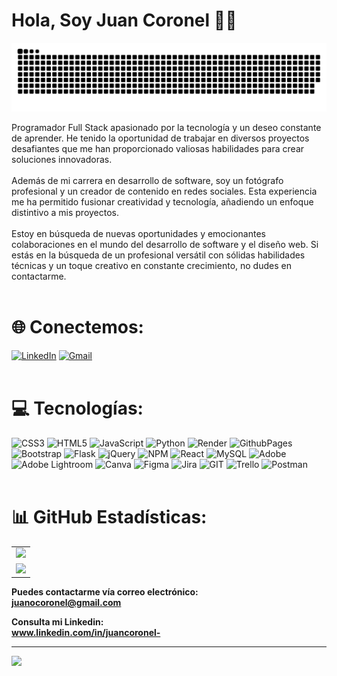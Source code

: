 # Hola, Soy Juan Coronel 👋🏻

![snake gif](https://github.com/Gravyon/Gravyon/blob/output/github-contribution-grid-snake-dark.svg)

Programador Full Stack apasionado por la tecnología y un deseo constante de aprender. He tenido la oportunidad de trabajar en diversos proyectos desafiantes que me han proporcionado valiosas habilidades para crear soluciones innovadoras.
<br><br>
Además de mi carrera en desarrollo de software, soy un fotógrafo profesional y un creador de contenido en redes sociales. Esta experiencia me ha permitido fusionar creatividad y tecnología, añadiendo un enfoque distintivo a mis proyectos.
<br><br>
Estoy en búsqueda de nuevas oportunidades y emocionantes colaboraciones en el mundo del desarrollo de software y el diseño web. Si estás en la búsqueda de un profesional versátil con sólidas habilidades técnicas y un toque creativo en constante crecimiento, no dudes en contactarme.
<br><br>
# 🌐 Conectemos:
[![LinkedIn](https://img.shields.io/badge/LinkedIn-%230077B5.svg?logo=linkedin&logoColor=white)](https://linkedin.com/in/www.linkedin.com/in/juancoronel-) 
[![Gmail](https://img.shields.io/badge/Gmail-D14836?&logo=gmail&logoColor=white)](mailto:juanocoronell@gmail.com)
<br><br>
# 💻 Tecnologías:
![CSS3](https://img.shields.io/badge/css3-%231572B6.svg?style=for-the-badge&logo=css3&logoColor=white) ![HTML5](https://img.shields.io/badge/html5-%23E34F26.svg?style=for-the-badge&logo=html5&logoColor=white) ![JavaScript](https://img.shields.io/badge/javascript-%23323330.svg?style=for-the-badge&logo=javascript&logoColor=%23F7DF1E) ![Python](https://img.shields.io/badge/python-3670A0?style=for-the-badge&logo=python&logoColor=ffdd54) ![Render](https://img.shields.io/badge/Render-%46E3B7.svg?style=for-the-badge&logo=render&logoColor=white) ![GithubPages](https://img.shields.io/badge/github%20pages-121013?style=for-the-badge&logo=github&logoColor=white) ![Bootstrap](https://img.shields.io/badge/bootstrap-%238511FA.svg?style=for-the-badge&logo=bootstrap&logoColor=white) ![Flask](https://img.shields.io/badge/flask-%23000.svg?style=for-the-badge&logo=flask&logoColor=white) ![jQuery](https://img.shields.io/badge/jquery-%230769AD.svg?style=for-the-badge&logo=jquery&logoColor=white) ![NPM](https://img.shields.io/badge/NPM-%23CB3837.svg?style=for-the-badge&logo=npm&logoColor=white) ![React](https://img.shields.io/badge/react-%2320232a.svg?style=for-the-badge&logo=react&logoColor=%2361DAFB) ![MySQL](https://img.shields.io/badge/mysql-%2300000f.svg?style=for-the-badge&logo=mysql&logoColor=white) ![Adobe](https://img.shields.io/badge/adobe-%23FF0000.svg?style=for-the-badge&logo=adobe&logoColor=white) ![Adobe Lightroom](https://img.shields.io/badge/Adobe%20Lightroom-31A8FF.svg?style=for-the-badge&logo=Adobe%20Lightroom&logoColor=white) ![Canva](https://img.shields.io/badge/Canva-%2300C4CC.svg?style=for-the-badge&logo=Canva&logoColor=white) ![Figma](https://img.shields.io/badge/figma-%23F24E1E.svg?style=for-the-badge&logo=figma&logoColor=white) ![Jira](https://img.shields.io/badge/jira-%230A0FFF.svg?style=for-the-badge&logo=jira&logoColor=white) ![GIT](https://img.shields.io/badge/Git-fc6d26?style=for-the-badge&logo=git&logoColor=white) ![Trello](https://img.shields.io/badge/Trello-%23026AA7.svg?style=for-the-badge&logo=Trello&logoColor=white) ![Postman](https://img.shields.io/badge/Postman-FF6C37?style=for-the-badge&logo=postman&logoColor=white)
<br><br>
# 📊 GitHub Estadísticas:

<table>
  <tr>
    <td align="center">
      <img src="https://github-readme-stats.vercel.app/api?username=juanocoronel&theme=react&hide_border=false&include_all_commits=false&count_private=false" />
    </td>
  </tr>
  <tr>
    <td align="center" colspan="2">
      <img src="https://github-readme-stats.vercel.app/api/top-langs/?username=juanocoronel&theme=react&hide_border=false&include_all_commits=false&count_private=false&layout=compact" />
    </td>
  </tr>
</table>

**Puedes contactarme vía correo electrónico:**  
**juanocoronel@gmail.com**

**Consulta mi Linkedin:**  
**www.linkedin.com/in/juancoronel-**

---
[![](https://visitcount.itsvg.in/api?id=juanocoronel&icon=6&color=1)](https://visitcount.itsvg.in)

<!-- Proudly created with GPRM ( https://gprm.itsvg.in ) -->
